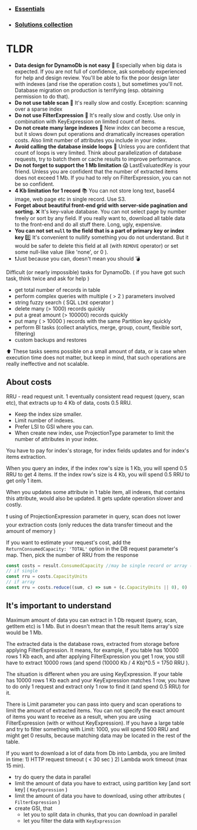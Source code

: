 * ### [Essentials](./essentials.md)
* ### [Solutions collection](./solutions.md)

# TLDR
- **Data design for DynamoDb is not easy** 🤯
  Especially when big data is expected. If you are not full of confidence, ask somebody experienced for help and design review. You'll be able to fix the poor design later with indexes (and rise the operation costs ), but sometimes you'll not. Database migration on production is terrifying (esp. obtaining permission to do that).
- **Do not use table scan**  🐢
  It's really slow and costly. Exception: scanning over a sparse index
- **Do not use FilterExpression**  🐢
  It's really slow and costly. Use only in combination with KeyExpression on limited count of items.
- **Do not create many large indexes** 💸
  New index can become a rescue, but it slows down put operations and dramatically increases operation costs. Also limit number of attributes you include in your index.
- **Avoid calling the database inside loops** 🐢
  Unless you are confident that count of loops is very limited. Think about parallelization of database requests, try to batch them or cache results to improve performance.
- **Do not forget to support the 1 Mb limitation** 😱
  LastEvaluatedKey is your friend. Unless you are confident that the number of extracted items does not exceed 1 Mb. If you had to rely on FilterExpression, you can not be so confident.
- **4 Kb limitation for 1 record** 📚
  You can not store long text, base64 image, web page etc in single record. Use S3.
- **Forget about beautiful front-end grid with server-side pagination and sorting.** ❌
  It's key-value database. You can not select page by number freely or sort by any field. If you really want to, download all table data to the front-end and do all stuff there. Long, ugly, expensive.
- **You can not set `null` to the field that is a part of primary key or index key** 0️⃣
  It's convenient to nullify something you do not understand. But it would be safer to delete this field at all (with `REMOVE` operator) or set some null-like value (like 'none', or 0 ).
- ❗Just because you can, doesn't mean you should 💣

Difficult (or nearly impossible) tasks for DynamoDb.
( if you have got such task, think twice and ask for help )

- get total number of records in table
- perform complex queries with multiple ( > 2 ) parameters involved
- string fuzzy search ( SQL `LIKE` operator )
- delete many (> 1000) records quickly
- put a great amount (> 100000) records quickly
- put many ( > 10000 ) records with the same Partition key quickly
- perform BI tasks (collect analytics, merge, group, count, flexible sort, filtering)
- custom backups and restores

⬆️ These tasks seems possible on a small amount of data, or is case when execution time does not matter, but keep in mind, that such operations are really ineffective and not scalable.

## About costs

RRU - read request unit. 1 eventually consistent read request (query, scan etc), that extracts up to 4 Kb of data, costs 0.5 RRU.

- Keep the index size smaller.
- Limit number of indexes.
- Prefer LSI to GSI where you can.
- When create new index, use ProjectionType parameter to limit the number of attributes in your index.

You have to pay for index's storage, for index fields updates and for index's items extraction.

When you query an index, if the index row's size is 1 Kb, you will spend 0.5 RRU to get 4 items. If the index row's size is 4 Kb, you will spend 0.5 RRU to get only 1 item.

When you updates some attribute in 1 table item, all indexes, that contains this attribute, would also be updated. It gets update operation slower and costly.

❗ using of ProjectionExpression parameter in query, scan does not lower your extraction costs (only reduces the data transfer timeout and the amount of memory )

If you want to estimate your request's cost, add the `ReturnConsumedCapacity: 'TOTAL'` option in the DB request parameter's map. Then, pick the number of RRU from the response

```jsx
const costs = result.ConsumedCapacity //may be single record or array (if batch request)
// if single
const rru = costs.CapacityUnits
// if array
const rru = costs.reduce((sum, c) => sum + (c.CapacityUnits || 0), 0)
```

## It's important to understand

Maximum amount of data you can extract in 1 Db request (query, scan, getItem etc) is 1 Mb. But in doesn't mean that the result Items array's size would be 1 Mb.

The extracted data is the database rows, extracted from storage before applying FilterExpression. It means, for example, if you table has 10000 rows 1 Kb each, and after applying FilterExpression you get 1 row, you still have to extract 10000 rows (and spend (10000 Kb / 4 Kb)*0.5 = 1750 RRU ).

The situation is different when you are using KeyExpression. If your table has 10000 rows 1 Kb each and your KeyExpression matches 1 row, you have to do only 1 request and extract only 1 row to find it (and spend 0.5 RRU) for it.

There is Limit parameter you can pass into query and scan operations to limit the amount of extracted items. You can not specify the exact amount of items you want to receive as a result, when you are using FilterExpression (with or without KeyExpression). If you have a large table and  try to filter something with Limit: 1000, you will spend 500 RRU and might get 0 results, because matching data may be located in the rest of the table.

If you want to download a lot of data from Db into Lambda, you are limited in time: 1) HTTP request timeout ( < 30 sec ) 2) Lambda work timeout (max 15 min).

- try do query the data in parallel
- limit the amount of data you have to extract, using partition key [and sort key] ( `KeyExpression` )
- limit the amount of data you have to download, using other attributes ( `FilterExpression` )
- create GSI, that
    - let you to split data in chunks, that you can download in parallel
    - let you filter the data with `KeyExpression`